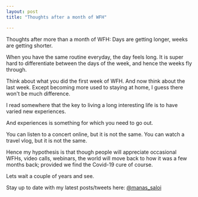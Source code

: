 ```yaml
---
layout: post
title: "Thoughts after a month of WFH"

---
```


Thoughts after more than a month of WFH: Days are getting longer, weeks are getting shorter.

When you have the same routine everyday, the day feels long. It is super hard to differentiate between the days of the week, and hence the weeks fly through.

Think about what you did the first week of WFH. And now think about the last week. Except becoming more used to staying at home, I guess there won't be much difference.

I read somewhere that the key to living a long interesting life is to have varied new experiences.

And experiences is something for which you need to go out.

You can listen to a concert online, but it is not the same.
You can watch a travel vlog, but it is not the same.

Hence my hypothesis is that though people will appreciate occasional WFHs, video calls, webinars, the world will move back to how it was a few months back; provided we find the Covid-19 cure of course.

Lets wait a couple of years and see.

Stay up to date with my latest posts/tweets here: [@manas_saloi](http://twitter.com/manas_saloi)
